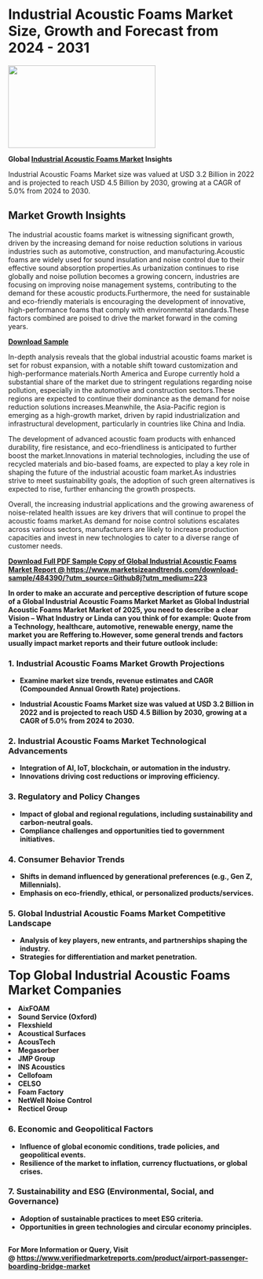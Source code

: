 <H1>Industrial Acoustic Foams Market Size, Growth and Forecast from 2024 - 2031</H1><img class="aligncenter size-medium wp-image-584254" src="https://thirdeyenews.in/wp-content/uploads/2024/09/Global-Market-Research-300x168.jpeg" alt="" width="300" height="168" /><p><strong>Global&nbsp;<a href="https://www.marketsizeandtrends.com/download-sample/484390/?utm_source=Github8j?utm_medium=223">Industrial Acoustic Foams Market</a> Insights</strong></p><p>Industrial Acoustic Foams Market size was valued at USD 3.2 Billion in 2022 and is projected to reach USD 4.5 Billion by 2030, growing at a CAGR of 5.0% from 2024 to 2030.</p><p><h2>Market Growth Insights</h2> <p>The industrial acoustic foams market is witnessing significant growth, driven by the increasing demand for noise reduction solutions in various industries such as automotive, construction, and manufacturing.Acoustic foams are widely used for sound insulation and noise control due to their effective sound absorption properties.As urbanization continues to rise globally and noise pollution becomes a growing concern, industries are focusing on improving noise management systems, contributing to the demand for these acoustic products.Furthermore, the need for sustainable and eco-friendly materials is encouraging the development of innovative, high-performance foams that comply with environmental standards.These factors combined are poised to drive the market forward in the coming years.</p> <p><strong><a href="#">Download Sample</a></strong></p> <p>In-depth analysis reveals that the global industrial acoustic foams market is set for robust expansion, with a notable shift toward customization and high-performance materials.North America and Europe currently hold a substantial share of the market due to stringent regulations regarding noise pollution, especially in the automotive and construction sectors.These regions are expected to continue their dominance as the demand for noise reduction solutions increases.Meanwhile, the Asia-Pacific region is emerging as a high-growth market, driven by rapid industrialization and infrastructural development, particularly in countries like China and India.</p> <p>The development of advanced acoustic foam products with enhanced durability, fire resistance, and eco-friendliness is anticipated to further boost the market.Innovations in material technologies, including the use of recycled materials and bio-based foams, are expected to play a key role in shaping the future of the industrial acoustic foam market.As industries strive to meet sustainability goals, the adoption of such green alternatives is expected to rise, further enhancing the growth prospects.</p> <p>Overall, the increasing industrial applications and the growing awareness of noise-related health issues are key drivers that will continue to propel the acoustic foams market.As demand for noise control solutions escalates across various sectors, manufacturers are likely to increase production capacities and invest in new technologies to cater to a diverse range of customer needs.</p> <p><strong><a href="#"></p><p><span class=""><strong>Download Full PDF Sample Copy of Global Industrial Acoustic Foams Market Report</strong> @ <a href="https://www.marketsizeandtrends.com/download-sample/484390/?utm_source=Github8j?utm_medium=223" target="_blank">https://www.marketsizeandtrends.com/download-sample/484390/?utm_source=Github8j?utm_medium=223</a></span></p><p>In order to make an accurate and perceptive description of future scope of a Global&nbsp;Industrial Acoustic Foams Market Market as Global&nbsp;Industrial Acoustic Foams Market Market of 2025, you need to describe a clear Vision &ndash; What Industry or Linda can you think of for example: Quote from a Technology, healthcare, automotive, renewable energy, name the market you are Reffering to.However, some general trends and factors usually impact market reports and their future outlook include:</p><h3>1.&nbsp;<strong>Industrial Acoustic Foams Market Growth Projections</strong></h3><ul><li>Examine market size trends, revenue estimates and CAGR (Compounded Annual Growth Rate) projections.</li><li><p>Industrial Acoustic Foams Market size was valued at USD 3.2 Billion in 2022 and is projected to reach USD 4.5 Billion by 2030, growing at a CAGR of 5.0% from 2024 to 2030.</p></li></ul><h3>2.&nbsp;<strong>Industrial Acoustic Foams Market Technological Advancements</strong></h3><ul><li>Integration of AI, IoT, blockchain, or automation in the industry.</li><li>Innovations driving cost reductions or improving efficiency.</li></ul><h3>3.&nbsp;<strong>Regulatory and Policy Changes</strong></h3><ul><li>Impact of global and regional regulations, including sustainability and carbon-neutral goals.</li><li>Compliance challenges and opportunities tied to government initiatives.</li></ul><h3>4.&nbsp;<strong>Consumer Behavior Trends</strong></h3><ul><li>Shifts in demand influenced by generational preferences (e.g., Gen Z, Millennials).</li><li>Emphasis on eco-friendly, ethical, or personalized products/services.</li></ul><h3>5.&nbsp;<strong>Global Industrial Acoustic Foams Market Competitive Landscape</strong></h3><ul><li>Analysis of key players, new entrants, and partnerships shaping the industry.</li><li>Strategies for differentiation and market penetration.</li></ul><p data-pm-slice="1 1 []"><span style="color: inherit; font-family: inherit; font-size: 25px;">Top Global Industrial Acoustic Foams Market Companies</span></p><div class="" data-test-id=""><p><li>AixFOAM</li><li> Sound Service (Oxford)</li><li> Flexshield</li><li> Acoustical Surfaces</li><li> AcousTech</li><li> Megasorber</li><li> JMP Group</li><li> INS Acoustics</li><li> Cellofoam</li><li> CELSO</li><li> Foam Factory</li><li> NetWell Noise Control</li><li> Recticel Group</li></p></div><h3>6.&nbsp;<strong>Economic and Geopolitical Factors</strong></h3><ul><li>Influence of global economic conditions, trade policies, and geopolitical events.</li><li>Resilience of the market to inflation, currency fluctuations, or global crises.</li></ul><h3>7.&nbsp;<strong>Sustainability and ESG (Environmental, Social, and Governance)</strong></h3><ul><li>Adoption of sustainable practices to meet ESG criteria.</li><li>Opportunities in green technologies and circular economy principles.</li></ul><h2><strong style="font-size: 14px;">For More Information or Query, Visit @&nbsp;</strong><a style="background-color: #ffffff; font-size: 14px;" href="https://www.marketsizeandtrends.com/report/industrial-acoustic-foams-market/" target="_blank">https://www.verifiedmarketreports.com/product/airport-passenger-boarding-bridge-market</a></h2>